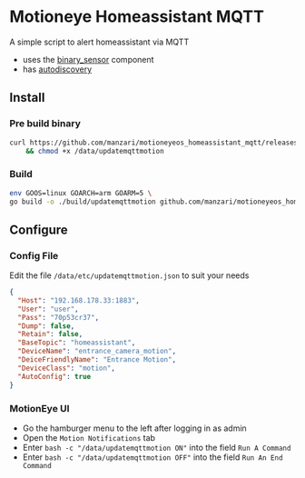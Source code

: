 # Motioneye Homeassistant MQTT
A simple script to alert homeassistant via MQTT
- uses the [binary_sensor](https://www.home-assistant.io/integrations/binary_sensor.mqtt/) component
- has [autodiscovery](https://www.home-assistant.io/docs/mqtt/discovery/)

## Install
### Pre build binary
```bash
curl https://github.com/manzari/motioneyeos_homeassistant_mqtt/releases/download/latest/updatemqttmotion --output /data/updatemqttmotion \
    && chmod +x /data/updatemqttmotion
```

### Build
```bash
env GOOS=linux GOARCH=arm GOARM=5 \
go build -o ./build/updatemqttmotion github.com/manzari/motioneyeos_homeassistant_mqtt
```

## Configure
### Config File
Edit the file `/data/etc/updatemqttmotion.json` to suit your needs
```json
{
  "Host": "192.168.178.33:1883",
  "User": "user",
  "Pass": "70p53cr37",
  "Dump": false,
  "Retain": false,
  "BaseTopic": "homeassistant",
  "DeviceName": "entrance_camera_motion",
  "DeiceFriendlyName": "Entrance Motion",
  "DeviceClass": "motion",
  "AutoConfig": true
}
```
### MotionEye UI
- Go the hamburger menu to the left after logging in as admin
- Open the `Motion Notifications` tab
- Enter `bash -c "/data/updatemqttmotion ON"` into the field `Run A Command`
- Enter `bash -c "/data/updatemqttmotion OFF"` into the field `Run An End Command`

